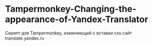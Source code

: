 # Tampermonkey-Changing-the-appearance-of-Yandex-Translator
Скрипт для Tampermonkey, изменяющий с вставки css сайт translate.yandex.ru
